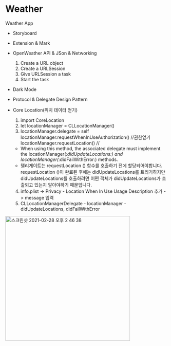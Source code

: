 # Weather
Weather App

- Storyboard

- Extension & Mark

- OpenWeather API & JSon & Networking
   1. Create a URL object
   2. Create a URLSession
   3. Give URLSession a task
   4. Start the task
   
- Dark Mode

- Protocol & Delegate Design Pattern

- Core Location(위치 데이터 얻기)
   1. import CoreLocation
   2. let locationManager = CLLocationManager()
   3. locationManager.delegate = self
      locationManager.requestWhenInUseAuthorization() //권한얻기
      locationManager.requestLocation() //
      
   * When using this method, the associated delegate must implement the locationManager(_:didUpdateLocations:) and locationManager(_:didFailWithError:) methods. 
   * 델리게이트는 requestLocation () 함수를 호출하기 전에 할당되어야합니다. requestLocation ()이 완료된 후에는 didUpdateLocations를 트리거하지만 didUpdateLocations를 호출하려면 어떤 객체가        didUpdateLocations가 호출되고 있는지 알아야하기 때문입니다. 


   4. info.plist -> Privacy - Location When In Use Usage Description 추가 -> message 입력
   5. CLLocationManagerDelegate - locationManager - didUpdateLocations, didFailWithError


<img width="388" alt="스크린샷 2021-02-28 오후 2 46 38" src="https://user-images.githubusercontent.com/68727819/109409197-f1663600-79d3-11eb-8503-f68e1cfdc791.png">

